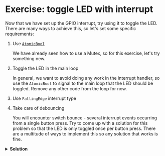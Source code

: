 # Exercise: toggle LED with interrupt

Now that we have set up the GPIO interrupt, try using it to toggle the LED.
There are many ways to achieve this, so let's set some specific requirements:

1. Use [`AtomicBool`][1]

   We have already seen how to use a Mutex, so for this exercise, let's try something new.

1. Toggle the LED in the main loop

   In general, we want to avoid doing any work in the interrupt handler,
   so use the `AtomicBool` to signal to the main loop that the LED should be toggled.
   Remove any other code from the loop for now.

1. Use `FallingEdge` interrupt type
1. Take care of debouncing

   You will encounter switch bounce - several interrupt events occurring from a single button press.
   Try to come up with a solution for this problem so that the LED is only toggled once per button press.
   There are a multitude of ways to implement this so any solution that works is fine.

<details>
<summary><strong>Solution</strong></summary>

First, we'll need to import `atomic` and then declare our static object object.

```rust
use core::sync::atomic;

static BUTTON_EVENT: atomic::AtomicBool = atomic::AtomicBool::new(false);
```

Next, set the `BUTTON_EVENT` in the `button_handler()`:

```rust
BUTTON_EVENT.store(true, atomic::Ordering::Relaxed);
```

Finally, in the main loop, let's check the `BUTTON_EVENT` and if it's `true`, toggle the LED.

```rust
loop {
    if BUTTON_EVENT.load(atomic::Ordering::Relaxed) {
        led.toggle();
        // Delay before resetting the BUTTON_EVENT acts as debouncing logic.
        delay.delay_millis(150);
        BUTTON_EVENT.store(false, atomic::Ordering::Relaxed);
    }
}
```

</details>

[1]: https://doc.rust-lang.org/nightly/std/sync/atomic/struct.AtomicBool.html
